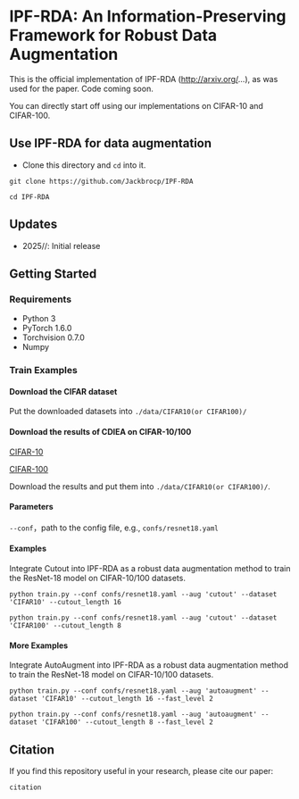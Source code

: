 # IPF-RDA: An Information-Preserving Framework for Robust Data Augmentation

This is the official implementation of IPF-RDA (http://arxiv.org/...), as was used for the paper. Code coming soon.
 
You can directly start off using our implementations on CIFAR-10 and CIFAR-100.
## Use IPF-RDA for data augmentation
- Clone this directory and `cd`  into it.
 
`git clone https://github.com/Jackbrocp/IPF-RDA` 

`cd IPF-RDA`

## Updates
- 2025//: Initial release

## Getting Started
### Requirements
- Python 3
- PyTorch 1.6.0
- Torchvision 0.7.0
- Numpy
<!-- Install a fitting Pytorch version for your setup with GPU support, as our implementation  -->

### Train Examples 
#### Download the CIFAR dataset
Put the downloaded datasets into  ```./data/CIFAR10(or CIFAR100)/```

#### Download the results of CDIEA on CIFAR-10/100
[CIFAR-10](https://drive.google.com/file/d/1CtoVSRughXDadC1q77goEj86rU1ELpCP/view?usp=sharing)

[CIFAR-100](https://drive.google.com/file/d/1l9yaAaDZkb7AkN7jDar0P3xN8zEB58W_/view?usp=sharing)

Download the results and put them into  ```./data/CIFAR10(or CIFAR100)/```.
#### Parameters
```--conf```，path to the config file, e.g., ```confs/resnet18.yaml```
#### Examples 
Integrate Cutout into IPF-RDA as a robust data augmentation method to train the ResNet-18 model on CIFAR-10/100 datasets. 

```python train.py --conf confs/resnet18.yaml --aug 'cutout' --dataset 'CIFAR10' --cutout_length 16```

```python train.py --conf confs/resnet18.yaml --aug 'cutout' --dataset 'CIFAR100' --cutout_length 8```

#### More Examples
Integrate AutoAugment into IPF-RDA as a robust data augmentation method to train the ResNet-18 model on CIFAR-10/100 datasets. 

```python train.py --conf confs/resnet18.yaml --aug 'autoaugment' --dataset 'CIFAR10' --cutout_length 16 --fast_level 2 ```

```python train.py --conf confs/resnet18.yaml --aug 'autoaugment' --dataset 'CIFAR100' --cutout_length 8 --fast_level 2 ```

## Citation
If you find this repository useful in your research, please cite our paper:

`
citation
`

